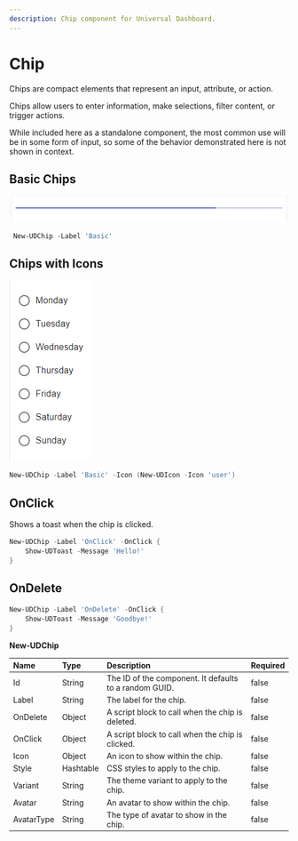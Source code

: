 ```yaml
---
description: Chip component for Universal Dashboard.
---
```


# Chip

Chips are compact elements that represent an input, attribute, or action.

Chips allow users to enter information, make selections, filter content, or trigger actions.

While included here as a standalone component, the most common use will be in some form of input, so some of the behavior demonstrated here is not shown in context.

## Basic Chips

![](../../../.gitbook/assets/image%20%2871%29.png)

```PowerShell
 New-UDChip -Label 'Basic'
```

## Chips with Icons

![](../../../.gitbook/assets/image%20%2843%29.png)

```PowerShell
New-UDChip -Label 'Basic' -Icon (New-UDIcon -Icon 'user')
```

## OnClick

Shows a toast when the chip is clicked. 

```PowerShell
New-UDChip -Label 'OnClick' -OnClick {
    Show-UDToast -Message 'Hello!'
}
```

## OnDelete

```PowerShell
New-UDChip -Label 'OnDelete' -OnClick {
    Show-UDToast -Message 'Goodbye!'
}
```



**New-UDChip**

| Name | Type | Description | Required |
| :--- | :--- | :--- | :--- |
| Id | String | The ID of the component. It defaults to a random GUID. | false |
| Label | String | The label for the chip. | false |
| OnDelete | Object | A script block to call when the chip is deleted. | false |
| OnClick | Object | A script block to call when the chip is clicked. | false |
| Icon | Object | An icon to show within the chip. | false |
| Style | Hashtable | CSS styles to apply to the chip. | false |
| Variant | String | The theme variant to apply to the chip. | false |
| Avatar | String | An avatar to show within the chip. | false |
| AvatarType | String | The type of avatar to show in the chip. | false |

